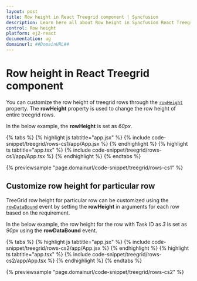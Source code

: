 ```yaml
---
layout: post
title: Row height in React Treegrid component | Syncfusion
description: Learn here all about Row height in Syncfusion React Treegrid component of Syncfusion Essential JS 2 and more.
control: Row height 
platform: ej2-react
documentation: ug
domainurl: ##DomainURL##
---
```


# Row height in React Treegrid component

You can customize the row height of treegrid rows through the [`rowHeight`](https://ej2.syncfusion.com/react/documentation/api/treegrid/#rowheight) property. The **rowHeight** property is used to change the row height of entire treegrid rows.

In the below example, the **rowHeight** is set as *60px*.

{% tabs %}
{% highlight js tabtitle="app.jsx" %}
{% include code-snippet/treegrid/rows-cs1/app/App.jsx %}
{% endhighlight %}
{% highlight ts tabtitle="app.tsx" %}
{% include code-snippet/treegrid/rows-cs1/app/App.tsx %}
{% endhighlight %}
{% endtabs %}

 {% previewsample "page.domainurl/code-snippet/treegrid/rows-cs1" %}

## Customize row height for particular row

TreeGrid row height for particular row can be customized using the [`rowDataBound`](https://ej2.syncfusion.com/react/documentation/api/treegrid/#rowdatabound) event by setting the **rowHeight** in arguments for each row based on the requirement.

In the below example, the row height for the row with Task ID as *3* is set as *90px* using the **rowDataBound** event.

{% tabs %}
{% highlight js tabtitle="app.jsx" %}
{% include code-snippet/treegrid/rows-cs2/app/App.jsx %}
{% endhighlight %}
{% highlight ts tabtitle="app.tsx" %}
{% include code-snippet/treegrid/rows-cs2/app/App.tsx %}
{% endhighlight %}
{% endtabs %}

 {% previewsample "page.domainurl/code-snippet/treegrid/rows-cs2" %}